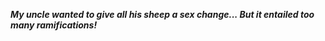 _**My uncle wanted to give all his sheep a sex change... But it entailed too many ramifications!**_

